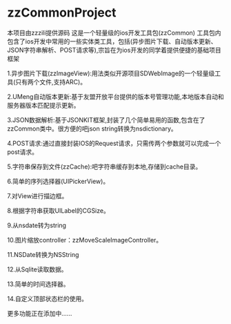 zzCommonProject
===============
本项目由zzzili提供源码
这是一个轻量级的ios开发工具包(zzCommon)
工具包内包含了ios开发中常用的一些实体类工具，包括(异步图片下载、自动版本更新、JSON字符串解析、POST请求等),宗旨在为ios开发的同学着提供便捷的基础项目框架


1.异步图片下载(zzImageView):用法类似开源项目SDWebImage的一个轻量级工具(只有两个文件,支持ARC)。

2.UMeng自动版本更新:基于友盟开放平台提供的版本号管理功能,本地版本自动和服务器版本匹配提示更新。

3.JSON数据解析:基于JSONKIT框架,封装了几个简单易用的函数,包含在了zzCommon类中。很方便的吧json string转换为nsdictionary。

4.POST请求:通过直接封装IOS的Request请求，只需传两个参数就可以完成一个post请求。

5.字符串保存到文件(zzCache):吧字符串缓存到本地,存储到cache目录。

6.简单的序列选择器(UIPickerView)。

7.对View进行描边框。

8.根据字符串获取UILabel的CGSize。

9.从nsdate转为string

10.图片缩放controller：zzMoveScaleImageController。

11.NSDate转换为NSString

12.从Sqlite读取数据。

13.简单的时间选择器。

14.自定义顶部状态栏的使用。

更多功能正在添加中......
